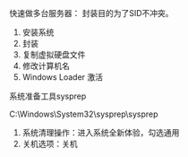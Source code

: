快速做多台服务器：
封装目的为了SID不冲突。


1. 安装系统
1. 封装
2. 复制虚拟硬盘文件
3. 修改计算机名
4. Windows Loader 激活


系统准备工具sysprep

C:\Windows\System32\sysprep\sysprep
1. 系统清理操作：进入系统全新体验，勾选通用
2. 关机选项：关机

